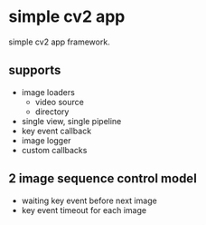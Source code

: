 # simple cv2 app

simple cv2 app framework.

## supports

- image loaders
  - video source
  - directory
- single view, single pipeline
- key event callback
- image logger
- custom callbacks

## 2 image sequence control model

- waiting key event before next image
- key event timeout for each image
